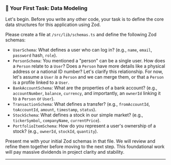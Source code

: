 ### **🚀 Your First Task: Data Modeling**

Let's begin. Before you write any other code, your task is to define the core data structures for this application using Zod.

Please create a file at `/src/lib/schemas.ts` and define the following Zod schemas:

* `UserSchema`: What defines a user who can log in? (e.g., `name`, `email`, `password` hash, `role`).
* `PersonSchema`: You mentioned a "person" can be a single user. How does a `Person` relate to a `User`? Does a `Person` have more details like a physical address or a national ID number? Let's clarify this relationship. For now, let's assume a `User` *is* a `Person` and we can merge them, or that a `Person` is a profile linked to a `User`.
* `BankAccountSchema`: What are the properties of a bank account? (e.g., `accountNumber`, `balance`, `currency`, and importantly, an `ownerId` linking it to a `Person` or `User`).
* `TransactionSchema`: What defines a transfer? (e.g., `fromAccountId`, `toAccountId`, `amount`, `timestamp`, `status`).
* `StockSchema`: What defines a stock in our simple market? (e.g., `tickerSymbol`, `companyName`, `currentPrice`).
* `PortfolioItemSchema`: How do you represent a user's ownership of a stock? (e.g., `ownerId`, `stockId`, `quantity`).

Present me with your initial Zod schemas in that file. We will review and refine them together before moving to the next step. This foundational work will pay massive dividends in project clarity and stability.

---